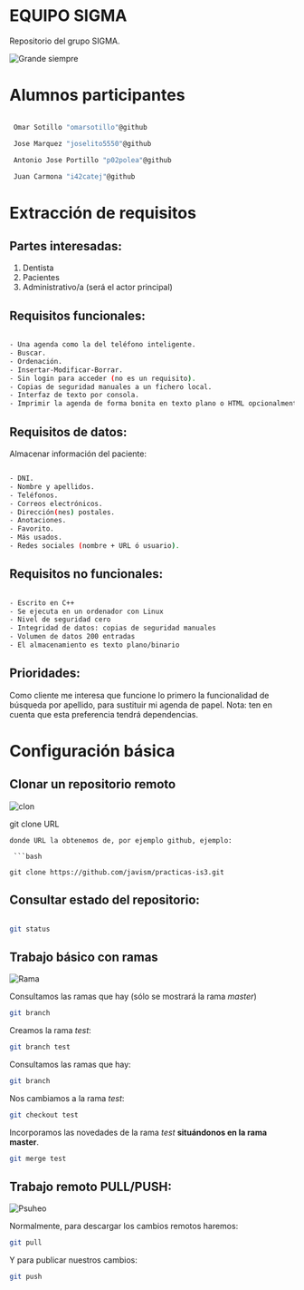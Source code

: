 EQUIPO SIGMA
==========
Repositorio del grupo SIGMA.

![Grande siempre](http://i.imgur.com/xByMlW9.gif)

# Alumnos participantes

```bash

 Omar Sotillo "omarsotillo"@github

 Jose Marquez "joselito5550"@github

 Antonio Jose Portillo "p02polea"@github

 Juan Carmona "i42catej"@github

```

# Extracción de requisitos

## Partes interesadas:

1. Dentista
2. Pacientes
3. Administrativo/a (será el actor principal)

## Requisitos funcionales:

```bash

- Una agenda como la del teléfono inteligente.
- Buscar.
- Ordenación.
- Insertar-Modificar-Borrar.
- Sin login para acceder (no es un requisito).
- Copias de seguridad manuales a un fichero local.
- Interfaz de texto por consola.
- Imprimir la agenda de forma bonita en texto plano o HTML opcionalmente.

```

## Requisitos de datos:

Almacenar información del paciente:


```bash

- DNI.
- Nombre y apellidos.
- Teléfonos.
- Correos electrónicos.
- Dirección(nes) postales.
- Anotaciones.
- Favorito.
- Más usados.
- Redes sociales (nombre + URL ó usuario).

```

## Requisitos no funcionales:

```bash

- Escrito en C++
- Se ejecuta en un ordenador con Linux
- Nivel de seguridad cero
- Integridad de datos: copias de seguridad manuales
- Volumen de datos 200 entradas
- El almacenamiento es texto plano/binario

```

## Prioridades:

Como cliente me interesa que funcione lo primero la funcionalidad de búsqueda por apellido, para sustituir mi agenda de papel. Nota: ten en cuenta que esta preferencia tendrá dependencias.



# Configuración básica

## Clonar un repositorio remoto

![clon](http://stream1.gifsoup.com/view/78100/clone-humping-air-o.gif)

git clone URL

```
donde URL la obtenemos de, por ejemplo github, ejemplo:

 ```bash

git clone https://github.com/javism/practicas-is3.git

```

## Consultar estado del repositorio:

```bash

git status

```

## Trabajo básico con ramas

![Rama](http://cdn.innovativelanguage.com/wordlists/media/thumb/12815_fit512.jpg)

Consultamos las ramas que hay (sólo se mostrará la rama *master*)

```bash
git branch
```

Creamos la rama *test*:
```bash
git branch test
```

Consultamos las ramas que hay:
```bash
git branch
```

Nos cambiamos a la rama *test*:
```bash
git checkout test
```
Incorporamos las novedades de la rama *test* **situándonos en la rama master**.

```bash
git merge test
```
## Trabajo remoto PULL/PUSH:

![Psuheo](http://www.gifcrap.com/g2data/albums/TV/Star%20Wars%20-%20Force%20Push%20-%20Goats%20fall%20over.gif)

Normalmente, para descargar los cambios remotos haremos:

```bash
git pull
```

Y para publicar nuestros cambios:

```bash
git push
```
